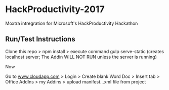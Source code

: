# HackProductivity-2017
Moxtra intregration for Microsoft's HackProductivity Hackathon

## Run/Test Instructions
Clone this repo > npm install > execute command gulp serve-static (creates localhost server; The Addin WILL NOT RUN unless the server is running)  

Now

Go to www.cloudapp.com > Login > Create blank Word Doc > Insert tab > Office AddIns > my Addins > upload manifest...xml file from project
